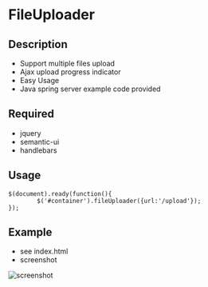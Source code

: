 # FileUploader
## Description
- Support multiple files upload
- Ajax upload progress indicator
- Easy Usage
- Java spring server example code provided

## Required
- jquery
- semantic-ui
- handlebars

## Usage
```
$(document).ready(function(){
		$('#container').fileUploader({url:'/upload'});
});
```
## Example
- see index.html
- screenshot

![screenshot](http://chatting8.com/wp-content/uploads/2015/09/fileupload-2.png "screenshot")


